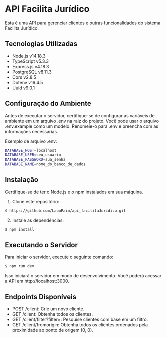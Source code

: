 # API Facilita Jurídico

Esta é uma API para gerenciar clientes e outras funcionalidades do sistema Facilita Jurídico.

## Tecnologias Utilizadas

* Node.js v14.18.3
* TypeScript v5.3.3
* Express.js v4.18.3
* PostgreSQL v8.11.3
* Cors v2.8.5
* Dotenv v16.4.5
* Uuid v9.0.1

## Configuração do Ambiente

Antes de executar o servidor, certifique-se de configurar as variáveis de ambiente em um arquivo .env na raiz do projeto. Você pode usar o arquivo .env.example como um modelo. Renomeie-o para .env e preencha com as informações necessárias.

Exemplo de arquivo .env:

```bash
DATABASE_HOST=localhost
DATABASE_USER=seu_usuario
DATABASE_PASSWORD=sua_senha
DATABASE_NAME=nome_do_banco_de_dados
```

## Instalação

Certifique-se de ter o Node.js e o npm instalados em sua máquina.

1. Clone este repositório:

```bash
$ https://github.com/LabuPaim/api_facilitaJuridico.git
```

2. Instale as dependências:

```bash
$ npm install
```

## Executando o Servidor

Para iniciar o servidor, execute o seguinte comando:

```bash
$ npm run dev
```

Isso iniciará o servidor em modo de desenvolvimento. Você poderá acessar a API em http://localhost:3000.

## Endpoints Disponíveis

-   POST /client: Crie um novo cliente.
-   GET /client: Obtenha todos os clientes.
-   GET /client/filter?filter=: Pesquise clientes com base em um filtro.
-   GET /client/fromorigin: Obtenha todos os clientes ordenados pela proximidade ao ponto de origem (0, 0).
